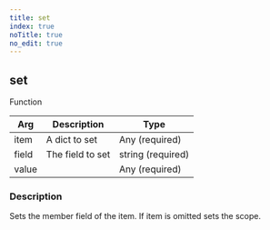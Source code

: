 ```yaml
---
title: set
index: true
noTitle: true
no_edit: true
---
```




<div class="vql_item"></div>


## set
<span class='vql_type label label-warning pull-right page-header'>Function</span>



<div class="vqlargs"></div>

Arg | Description | Type
----|-------------|-----
item|A dict to set|Any (required)
field|The field to set|string (required)
value||Any (required)

### Description

Sets the member field of the item. If item is omitted sets the scope.

